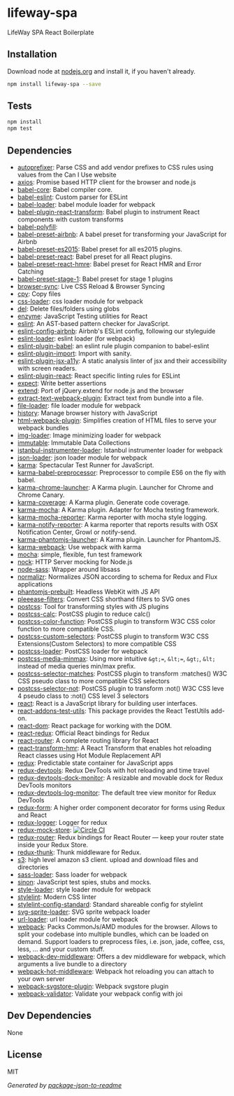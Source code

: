 # lifeway-spa 

LifeWay SPA React Boilerplate

## Installation

Download node at [nodejs.org](http://nodejs.org) and install it, if you haven't already.

```sh
npm install lifeway-spa --save
```


## Tests

```sh
npm install
npm test
```

## Dependencies

- [autoprefixer](https://github.com/postcss/autoprefixer): Parse CSS and add vendor prefixes to CSS rules using values from the Can I Use website
- [axios](https://github.com/mzabriskie/axios): Promise based HTTP client for the browser and node.js
- [babel-core](https://github.com/babel/babel/tree/master/packages): Babel compiler core.
- [babel-eslint](https://github.com/babel/babel-eslint): Custom parser for ESLint
- [babel-loader](https://github.com/babel/babel-loader): babel module loader for webpack
- [babel-plugin-react-transform](https://github.com/gaearon/babel-plugin-react-transform): Babel plugin to instrument React components with custom transforms
- [babel-polyfill](https://github.com/babel/babel/tree/master/packages): 
- [babel-preset-airbnb](https://github.com/airbnb/babel-preset-airbnb): A babel preset for transforming your JavaScript for Airbnb
- [babel-preset-es2015](https://github.com/babel/babel/tree/master/packages): Babel preset for all es2015 plugins.
- [babel-preset-react](https://github.com/babel/babel/tree/master/packages): Babel preset for all React plugins.
- [babel-preset-react-hmre](https://github.com/danmartinez101/babel-preset-react-hmre): Babel preset for React HMR and Error Catching
- [babel-preset-stage-1](https://github.com/babel/babel/tree/master/packages): Babel preset for stage 1 plugins
- [browser-sync](https://github.com/browsersync/browser-sync): Live CSS Reload &amp; Browser Syncing
- [cpy](https://github.com/sindresorhus/cpy): Copy files
- [css-loader](https://github.com/webpack/css-loader): css loader module for webpack
- [del](https://github.com/sindresorhus/del): Delete files/folders using globs
- [enzyme](https://github.com/airbnb/enzyme): JavaScript Testing utilities for React
- [eslint](https://github.com/eslint/eslint): An AST-based pattern checker for JavaScript.
- [eslint-config-airbnb](https://github.com/airbnb/javascript): Airbnb&#39;s ESLint config, following our styleguide
- [eslint-loader](https://github.com/MoOx/eslint-loader): eslint loader (for webpack)
- [eslint-plugin-babel](https://github.com/babel/eslint-plugin-babel): an eslint rule plugin companion to babel-eslint
- [eslint-plugin-import](https://github.com/benmosher/eslint-plugin-import): Import with sanity.
- [eslint-plugin-jsx-a11y](https://github.com/evcohen/eslint-plugin-jsx-a11y): A static analysis linter of jsx and their accessibility with screen readers.
- [eslint-plugin-react](https://github.com/yannickcr/eslint-plugin-react): React specific linting rules for ESLint
- [expect](https://github.com/mjackson/expect): Write better assertions
- [extend](https://github.com/justmoon/node-extend): Port of jQuery.extend for node.js and the browser
- [extract-text-webpack-plugin](https://github.com/webpack/extract-text-webpack-plugin): Extract text from bundle into a file.
- [file-loader](https://github.com/webpack/file-loader): file loader module for webpack
- [history](https://github.com/mjackson/history): Manage browser history with JavaScript
- [html-webpack-plugin](https://github.com/ampedandwired/html-webpack-plugin): Simplifies creation of HTML files to serve your webpack bundles
- [img-loader](https://github.com/thetalecrafter/img-loader): Image minimizing loader for webpack
- [immutable](https://github.com/facebook/immutable-js): Immutable Data Collections
- [istanbul-instrumenter-loader](https://github.com/deepsweet/istanbul-instrumenter-loader): Istanbul instrumenter loader for webpack
- [json-loader](https://github.com/webpack/json-loader): json loader module for webpack
- [karma](https://github.com/karma-runner/karma): Spectacular Test Runner for JavaScript.
- [karma-babel-preprocessor](https://github.com/babel/karma-babel-preprocessor): Preprocessor to compile ES6 on the fly with babel.
- [karma-chrome-launcher](https://github.com/karma-runner/karma-chrome-launcher): A Karma plugin. Launcher for Chrome and Chrome Canary.
- [karma-coverage](https://github.com/karma-runner/karma-coverage): A Karma plugin. Generate code coverage.
- [karma-mocha](https://github.com/karma-runner/karma-mocha): A Karma plugin. Adapter for Mocha testing framework.
- [karma-mocha-reporter](https://github.com/litixsoft/karma-mocha-reporter): Karma reporter with mocha style logging.
- [karma-notify-reporter](https://github.com/jdcataldo/karma-notify-reporter): A karma reporter that reports results with OSX Notification Center, Growl or notify-send.
- [karma-phantomjs-launcher](https://github.com/karma-runner/karma-phantomjs-launcher): A Karma plugin. Launcher for PhantomJS.
- [karma-webpack](https://github.com/webpack/karma-webpack): Use webpack with karma
- [mocha](https://github.com/mochajs/mocha): simple, flexible, fun test framework
- [nock](https://github.com/node-nock/nock): HTTP Server mocking for Node.js
- [node-sass](https://github.com/sass/node-sass): Wrapper around libsass
- [normalizr](https://github.com/paularmstrong/normalizr): Normalizes JSON according to schema for Redux and Flux applications
- [phantomjs-prebuilt](https://github.com/Medium/phantomjs): Headless WebKit with JS API
- [pleeease-filters](https://github.com/iamvdo/pleeease-filters): Convert CSS shorthand filters to SVG ones
- [postcss](https://github.com/postcss/postcss): Tool for transforming styles with JS plugins
- [postcss-calc](https://github.com/postcss/postcss-calc): PostCSS plugin to reduce calc()
- [postcss-color-function](https://github.com/postcss/postcss-color-function): PostCSS plugin to transform W3C CSS color function to more compatible CSS.
- [postcss-custom-selectors](https://github.com/postcss/postcss-custom-selectors): PostCSS plugin to transform W3C CSS Extensions(Custom Selectors) to more compatible CSS
- [postcss-loader](https://github.com/postcss/postcss-loader): PostCSS loader for webpack
- [postcss-media-minmax](https://github.com/postcss/postcss-media-minmax): Using more intuitive `&gt;=`, `&lt;=`, `&gt;`, `&lt;` instead of media queries min/max prefix.
- [postcss-selector-matches](https://github.com/postcss/postcss-selector-matches): PostCSS plugin to transform :matches() W3C CSS pseudo class to more compatible CSS selectors
- [postcss-selector-not](https://github.com/postcss/postcss-selector-not): PostCSS plugin to transform :not() W3C CSS leve 4 pseudo class to :not() CSS level 3 selectors
- [react](https://github.com/facebook/react): React is a JavaScript library for building user interfaces.
- [react-addons-test-utils](https://github.com/facebook/react): This package provides the React TestUtils add-on.
- [react-dom](https://github.com/facebook/react): React package for working with the DOM.
- [react-redux](https://github.com/reactjs/react-redux): Official React bindings for Redux
- [react-router](https://github.com/reactjs/react-router): A complete routing library for React
- [react-transform-hmr](https://github.com/gaearon/react-transform-hmr): A React Transform that enables hot reloading React classes using Hot Module Replacement API
- [redux](https://github.com/reactjs/redux): Predictable state container for JavaScript apps
- [redux-devtools](https://github.com/gaearon/redux-devtools): Redux DevTools with hot reloading and time travel
- [redux-devtools-dock-monitor](https://github.com/gaearon/redux-devtools-dock-monitor): A resizable and movable dock for Redux DevTools monitors
- [redux-devtools-log-monitor](https://github.com/gaearon/redux-devtools-log-monitor): The default tree view monitor for Redux DevTools
- [redux-form](https://github.com/erikras/redux-form): A higher order component decorator for forms using Redux and React
- [redux-logger](https://github.com/fcomb/redux-logger): Logger for redux
- [redux-mock-store](https://github.com/arnaudbenard/redux-mock-store): [![Circle CI](https://circleci.com/gh/arnaudbenard/redux-mock-store/tree/master.svg?style=svg)](https://circleci.com/gh/arnaudbenard/redux-mock-store/tree/master)
- [redux-router](https://github.com/acdlite/redux-router): Redux bindings for React Router — keep your router state inside your Redux Store.
- [redux-thunk](https://github.com/gaearon/redux-thunk): Thunk middleware for Redux.
- [s3](https://github.com/andrewrk/node-s3-client): high level amazon s3 client. upload and download files and directories
- [sass-loader](https://github.com/jtangelder/sass-loader): Sass loader for webpack
- [sinon](https://github.com/cjohansen/Sinon.JS): JavaScript test spies, stubs and mocks.
- [style-loader](https://github.com/webpack/style-loader): style loader module for webpack
- [stylelint](https://github.com/stylelint/stylelint): Modern CSS linter
- [stylelint-config-standard](https://github.com/stylelint/stylelint-config-standard): Standard shareable config for stylelint
- [svg-sprite-loader](https://github.com/kisenka/webpack-svg-sprite-loader): SVG sprite webpack loader
- [url-loader](https://github.com/webpack/url-loader): url loader module for webpack
- [webpack](https://github.com/webpack/webpack): Packs CommonJs/AMD modules for the browser. Allows to split your codebase into multiple bundles, which can be loaded on demand. Support loaders to preprocess files, i.e. json, jade, coffee, css, less, ... and your custom stuff.
- [webpack-dev-middleware](https://github.com/webpack/webpack-dev-middleware): Offers a dev middleware for webpack, which arguments a live bundle to a directory
- [webpack-hot-middleware](https://github.com/glenjamin/webpack-hot-middleware): Webpack hot reloading you can attach to your own server
- [webpack-svgstore-plugin](https://github.com/mrsum/webpack-svgstore-plugin): Webpack svgstore plugin
- [webpack-validator](https://github.com/js-dxtools/webpack-validator): Validate your webpack config with joi

## Dev Dependencies


None

## License

MIT

_Generated by [package-json-to-readme](https://github.com/zeke/package-json-to-readme)_
